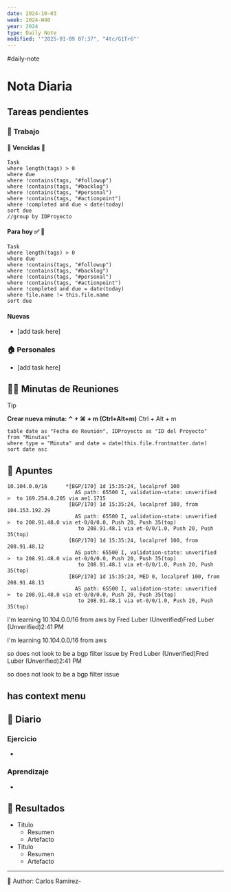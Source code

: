 ```yaml
---
date: 2024-10-03
week: 2024-W40
year: 2024
type: Daily Note
modified: '"2025-01-09 07:37", "4tc/G1T+6"'
---
```

#daily-note

 
# Nota Diaria


## Tareas pendientes
### 👷 Trabajo
#### 🚩 Vencidas 👀 
 ```dataview
Task
where length(tags) > 0
where due
where !contains(tags, "#followup")
where !contains(tags, "#backlog")
where !contains(tags, "#personal")
where !contains(tags, "#actionpoint")
where !completed and due < date(today)
sort due
//group by IDProyecto
 ```
#### Para hoy ✅ 💪
 ```dataview
Task
where length(tags) > 0
where due
where !contains(tags, "#followup")
where !contains(tags, "#backlog")
where !contains(tags, "#personal")
where !contains(tags, "#actionpoint")
where !completed and due = date(today)
where file.name != this.file.name
sort due
 ```
#### Nuevas
- [add task here]

### 🏠 Personales
- [add task here]

## 🧑‍💼 Minutas de Reuniones

 > [!TIP]
 > **Crear nueva minuta: ⌃ + ⌘ + m (Ctrl+Alt+m)**
 >  Ctrl + Alt + m

 ```dataview
table date as "Fecha de Reunión", IDProyecto as "ID del Proyecto"
from "Minutas"
where type = "Minuta" and date = date(this.file.frontmatter.date)
sort date asc
```

## 📓 Apuntes

```
10.104.0.0/16      *[BGP/170] 1d 15:35:24, localpref 100  
                      AS path: 65500 I, validation-state: unverified  
>  to 169.254.0.205 via ae1.1715  
                    [BGP/170] 1d 15:35:24, localpref 100, from 104.153.192.29  
                      AS path: 65500 I, validation-state: unverified  
>  to 208.91.48.0 via et-0/0/0.0, Push 20, Push 35(top)  
                       to 208.91.48.1 via et-0/0/1.0, Push 20, Push 35(top)  
                    [BGP/170] 1d 15:35:24, localpref 100, from 208.91.48.12  
                      AS path: 65500 I, validation-state: unverified  
>  to 208.91.48.0 via et-0/0/0.0, Push 20, Push 35(top)  
                       to 208.91.48.1 via et-0/0/1.0, Push 20, Push 35(top)  
                    [BGP/170] 1d 15:35:24, MED 0, localpref 100, from 208.91.48.13  
                      AS path: 65500 I, validation-state: unverified  
>  to 208.91.48.0 via et-0/0/0.0, Push 20, Push 35(top)  
                       to 208.91.48.1 via et-0/0/1.0, Push 20, Push 35(top)

```

I'm learning 10.104.0.0/16 from aws by Fred Luber (Unverified)Fred Luber (Unverified)2:41 PM

I'm learning 10.104.0.0/16 from aws

so does not look to be a bgp filter issue by Fred Luber (Unverified)Fred Luber (Unverified)2:41 PM

so does not look to be a bgp filter issue

has context menu
- 
## 📘 Diario

### Ejercicio
- 
### Aprendizaje
- 
## 🦄  Resultados
- Titulo
	- Resumen
	- Artefacto
- Titulo
	- Resumen
	- Artefacto


---
📝
Author: Carlos Ramírez-